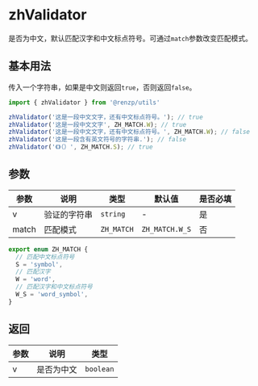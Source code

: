 # zhValidator

是否为中文，默认匹配汉字和中文标点符号。可通过`match`参数改变匹配模式。

## 基本用法

传入一个字符串，如果是中文则返回`true`，否则返回`false`。

```ts
import { zhValidator } from '@renzp/utils'

zhValidator('这是一段中文文字，还有中文标点符号。'); // true
zhValidator('这是一段中文文字', ZH_MATCH.W); // true
zhValidator('这是一段中文文字，还有中文标点符号。', ZH_MATCH.W); // false
zhValidator('这是一段含有英文符号的字符串.'); // false
zhValidator('《》（）', ZH_MATCH.S); // true
```

## 参数

| 参数  | 说明         | 类型       | 默认值         | 是否必填 |
| ----- | ------------ | ---------- | -------------- | -------- |
| v     | 验证的字符串 | `string`   | -              | 是       |
| match | 匹配模式     | `ZH_MATCH` | `ZH_MATCH.W_S` | 否       |

```ts
export enum ZH_MATCH {
  // 匹配中文标点符号
  S = 'symbol',
  // 匹配汉字
  W = 'word',
  // 匹配汉字和中文标点符号
  W_S = 'word_symbol',
}
```

## 返回

| 参数 | 说明       | 类型      |
| ---- | ---------- | --------- |
| v    | 是否为中文 | `boolean` |
